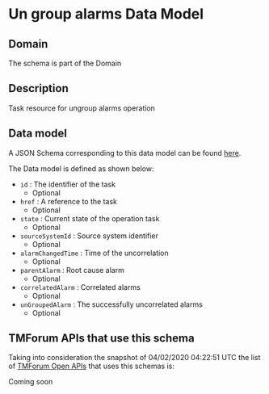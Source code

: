 # Un group alarms Data Model

## Domain

The  schema is part of the  Domain

## Description

Task resource for ungroup alarms operation

## Data model

A JSON Schema corresponding to this data model can be found
[here](https://github.com/tmforum-rand/schemas/blob/candidates/Resource/UnGroupAlarms.schema.json).

The Data model is defined as shown below:
- `id` : The identifier of the task
  - Optional
- `href` : A reference to the task
  - Optional
- `state` : Current state of the operation task
  - Optional
- `sourceSystemId` : Source system identifier
  - Optional
- `alarmChangedTime` : Time of the uncorrelation
  - Optional
- `parentAlarm` : Root cause alarm
  - Optional
- `correlatedAlarm` : Correlated alarms
  - Optional
- `unGroupedAlarm` : The successfully uncorrelated alarms
  - Optional




## TMForum APIs that use this schema

Taking into consideration the snapshot of 04/02/2020 04:22:51 UTC the list of [TMForum Open APIs](https://www.tmforum.org/open-apis/) that uses this schemas is:

Coming soon